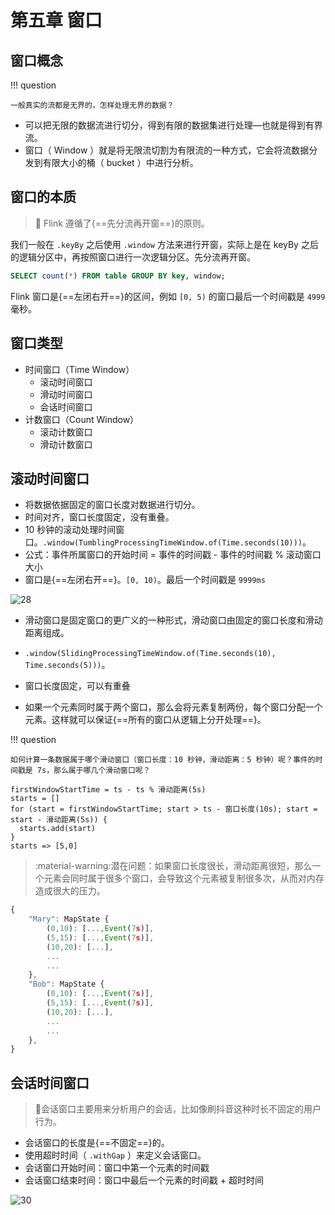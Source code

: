 # 第五章 窗口

## 窗口概念

!!! question 

    一般真实的流都是无界的，怎样处理无界的数据？

- 可以把无限的数据流进行切分，得到有限的数据集进行处理—也就是得到有界流。
- 窗口（ Window ）就是将无限流切割为有限流的一种方式，它会将流数据分发到有限大小的桶（ bucket ）中进行分析。

## 窗口的本质

> :memo: Flink 遵循了{==先分流再开窗==}的原则。

我们一般在 `.keyBy` 之后使用 `.window` 方法来进行开窗，实际上是在 keyBy 之后的逻辑分区中，再按照窗口进行一次逻辑分区。先分流再开窗。

```sql
SELECT count(*) FROM table GROUP BY key, window;
```

Flink 窗口是{==左闭右开==}的区间，例如 `[0, 5)` 的窗口最后一个时间戳是 `4999` 毫秒。

## 窗口类型

- 时间窗口（Time Window）
  - 滚动时间窗口
  - 滑动时间窗口
  - 会话时间窗口
- 计数窗口（Count Window）
  - 滚动计数窗口
  - 滑动计数窗口

## 滚动时间窗口

- 将数据依据固定的窗口长度对数据进行切分。
- 时间对齐，窗口长度固定，没有重叠。
- 10 秒钟的滚动处理时间窗口。`.window(TumblingProcessingTimeWindow.of(Time.seconds(10)))`。
- 公式：事件所属窗口的开始时间 = 事件的时间戳 - 事件的时间戳 % 滚动窗口大小
- 窗口是{==左闭右开==}。`[0, 10)`。最后一个时间戳是 `9999ms`

![28](https://cos.gump.cloud/uPic/28.svg)

- 滑动窗口是固定窗口的更广义的一种形式，滑动窗口由固定的窗口长度和滑动距离组成。

- `.window(SlidingProcessingTimeWindow.of(Time.seconds(10), Time.seconds(5)))`。

- 窗口长度固定，可以有重叠

- 如果一个元素同时属于两个窗口，那么会将元素复制两份，每个窗口分配一个元素。这样就可以保证{==所有的窗口从逻辑上分开处理==}。

!!! question

    如何计算一条数据属于哪个滑动窗口（窗口长度：10 秒钟，滑动距离：5 秒钟）呢？事件的时间戳是 7s，那么属于哪几个滑动窗口呢？

```
firstWindowStartTime = ts - ts % 滑动距离(5s)
starts = []
for (start = firstWindowStartTime; start > ts - 窗口长度(10s); start = start - 滑动距离(5s)) {
  starts.add(start)
}
starts => [5,0]
```

> :material-warning:潜在问题：如果窗口长度很长，滑动距离很短，那么一个元素会同时属于很多个窗口，会导致这个元素被复制很多次，从而对内存造成很大的压力。

```js
{
    "Mary": MapState {
        (0,10): [...,Event(7s)],
        (5,15): [...,Event(7s)],
        (10,20): [...],
        ...
        ...
    },
    "Bob": MapState {
        (0,10): [...,Event(7s)],
        (5,15): [...,Event(7s)],
        (10,20): [...],
        ...
        ...
    },
}
```

## 会话时间窗口

> :memo:会话窗口主要用来分析用户的会话，比如像刷抖音这种时长不固定的用户行为。

- 会话窗口的长度是{==不固定==}的。
- 使用超时时间（ `.withGap` ）来定义会话窗口。
- 会话窗口开始时间：窗口中第一个元素的时间戳
- 会话窗口结束时间：窗口中最后一个元素的时间戳 + 超时时间

![30](https://cos.gump.cloud/uPic/30.svg)
